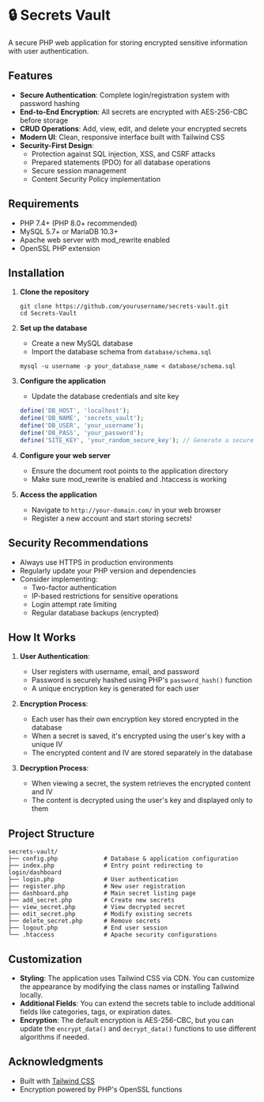 # 🔒 Secrets Vault

A secure PHP web application for storing encrypted sensitive information with user authentication.

## Features

- **Secure Authentication**: Complete login/registration system with password hashing
- **End-to-End Encryption**: All secrets are encrypted with AES-256-CBC before storage
- **CRUD Operations**: Add, view, edit, and delete your encrypted secrets
- **Modern UI**: Clean, responsive interface built with Tailwind CSS
- **Security-First Design**:
  - Protection against SQL injection, XSS, and CSRF attacks
  - Prepared statements (PDO) for all database operations
  - Secure session management
  - Content Security Policy implementation

## Requirements

- PHP 7.4+ (PHP 8.0+ recommended)
- MySQL 5.7+ or MariaDB 10.3+
- Apache web server with mod_rewrite enabled
- OpenSSL PHP extension

## Installation

1. **Clone the repository**
   ```
   git clone https://github.com/yourusername/secrets-vault.git
   cd Secrets-Vault
   ```

2. **Set up the database**
   - Create a new MySQL database
   - Import the database schema from `database/schema.sql`
   ```
   mysql -u username -p your_database_name < database/schema.sql
   ```

3. **Configure the application**
   - Update the database credentials and site key
   ```php
   define('DB_HOST', 'localhost');
   define('DB_NAME', 'secrets_vault');
   define('DB_USER', 'your_username'); 
   define('DB_PASS', 'your_password');
   define('SITE_KEY', 'your_random_secure_key'); // Generate a secure random string
   ```

5. **Configure your web server**
   - Ensure the document root points to the application directory
   - Make sure mod_rewrite is enabled and .htaccess is working

6. **Access the application**
   - Navigate to `http://your-domain.com/` in your web browser
   - Register a new account and start storing secrets!

## Security Recommendations

- Always use HTTPS in production environments
- Regularly update your PHP version and dependencies
- Consider implementing:
  - Two-factor authentication
  - IP-based restrictions for sensitive operations
  - Login attempt rate limiting
  - Regular database backups (encrypted)

## How It Works

1. **User Authentication**:
   - User registers with username, email, and password
   - Password is securely hashed using PHP's `password_hash()` function
   - A unique encryption key is generated for each user

2. **Encryption Process**:
   - Each user has their own encryption key stored encrypted in the database
   - When a secret is saved, it's encrypted using the user's key with a unique IV
   - The encrypted content and IV are stored separately in the database

3. **Decryption Process**:
   - When viewing a secret, the system retrieves the encrypted content and IV
   - The content is decrypted using the user's key and displayed only to them

## Project Structure

```
secrets-vault/
├── config.php             # Database & application configuration
├── index.php              # Entry point redirecting to login/dashboard
├── login.php              # User authentication
├── register.php           # New user registration
├── dashboard.php          # Main secret listing page
├── add_secret.php         # Create new secrets
├── view_secret.php        # View decrypted secret
├── edit_secret.php        # Modify existing secrets
├── delete_secret.php      # Remove secrets
├── logout.php             # End user session
└── .htaccess              # Apache security configurations
```

## Customization

- **Styling**: The application uses Tailwind CSS via CDN. You can customize the appearance by modifying the class names or installing Tailwind locally.
- **Additional Fields**: You can extend the secrets table to include additional fields like categories, tags, or expiration dates.
- **Encryption**: The default encryption is AES-256-CBC, but you can update the `encrypt_data()` and `decrypt_data()` functions to use different algorithms if needed.


## Acknowledgments

- Built with [Tailwind CSS](https://tailwindcss.com/)
- Encryption powered by PHP's OpenSSL functions

